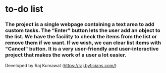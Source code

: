 # to-do list
 
### The project is a single webpage containing a text area to add custom tasks. The “Enter” button lets the user add an object to the list. We have the facility to check the items from the list or remove them if we want. If we wish, we can clear list items with "Cancel" button. It is a very user-friendly and user-interactive project that makes the work of a user a lot easier.

Developed by Raj Kumawat (https://raj.byticians.com/)

